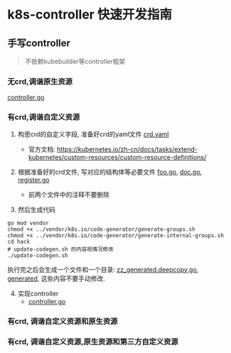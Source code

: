 # k8s-controller 快速开发指南

## 手写controller

> 不依赖kubebuilder等controller框架

### 无crd,调谐原生资源
[controller.go](handwriting%2Fno-crd%2Fcontroller.go)

### 有crd,调谐自定义资源
1. 构思crd的自定义字段, 准备好crd的yaml文件 [crd.yaml](handwriting%2Fwith-crd%2Fartifacts%2Fcrd.yaml)
   - 官方文档: https://kubernetes.io/zh-cn/docs/tasks/extend-kubernetes/custom-resources/custom-resource-definitions/

2. 根据准备好的crd文件, 写对应的结构体等必要文件 [foo.go](handwriting%2Fwith-crd%2Fapis%2Ffoo%2Fv1alpha1%2Ffoo.go),  [doc.go](handwriting%2Fwith-crd%2Fapis%2Ffoo%2Fv1alpha1%2Fdoc.go), [register.go](handwriting%2Fwith-crd%2Fapis%2Ffoo%2Fv1alpha1%2Fregister.go)
   - 前两个文件中的注释不要删除


3. 然后生成代码
```shell
go mod vendor
chmod +x ../vendor/k8s.io/code-generator/generate-groups.sh
chmod +x ../vendor/k8s.io/code-generator/generate-internal-groups.sh
cd hack
# update-codegen.sh 的内容视情况修改
./update-codegen.sh
```
执行完之后会生成一个文件和一个目录: [zz_generated.deepcopy.go](handwriting%2Fwith-crd%2Fapis%2Ffoo%2Fv1alpha1%2Fzz_generated.deepcopy.go), [generated](handwriting%2Fwith-crd%2Fgenerated), 这些内容不要手动修改.

4. 实现controller
    - [controller.go](handwriting%2Fwith-crd%2Fcontroller.go)

### 有crd, 调谐自定义资源和原生资源


### 有crd, 调谐自定义资源,原生资源和第三方自定义资源

